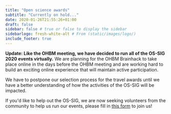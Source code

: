 ```yaml
---
title: "Open science awards"
subtitle: "Currently on hold..."
date: 2020-01-26T21:55:26+01:00
draft: false
sidebar: false # true or false to display the sidebar
sidebarlogo: fresh-white-alt # From (static/images/logo/)
include_footer: true
---
```


**Update: Like the OHBM meeting, we have decided to run all of the OS-SIG 2020 events virtually.** We are planning for the OHBM Brainhack to take place online in the days before the OHBM meeting and are working hard to build an exciting online experience that will maintain active participation. 

We have to postpone our selection process for the travel awards until we have a better understanding of how the activities of the OS-SIG will be impacted.

If you'd like to help out the OS-SIG, we are now seeking volunteers from the community to help us run our events, please fill in [this form](https://forms.gle/14qkXPYB5265ZvfPA) to join us! 

